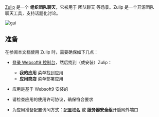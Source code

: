 [Zulip](https://zulip.com/) 是一个 **组织团队聊天**，它被用于 团队聊天  等场景。Zulip 是一个开源团队聊天工具，支持话题化讨论。


![gui](https://libs.websoft9.com/Websoft9/DocsPicture/zh/zulip/zulip-gui-websoft9.png)


## 准备

在参阅本文档使用 Zulip 时，需要确保如下几点：

- [登录 Websoft9 控制台](./login-console)，然后找到（或安装）Zulip：
  - **我的应用** 菜单找到应用 
  - **应用商店** 菜单部署应用

- 应用是基于 Websoft9 安装的

- 请检查应用的使用许可协议，确保符合要求


- 为应用准备配置访问方式：[配置域名](./domain-set) 或 **服务器安全组**开启网外端口
